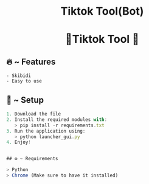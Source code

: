 <h1 align="center">
  Tiktok Tool(Bot)
</h1>

<h1 align="center">🚀Tiktok Tool 🚀</h1>

## 🔥 ~ Features
```Fast(lol)
- Skibidi
- Easy to use
```

## 🚀 ~ Setup

```ts
1. Download the file
2. Install the required modules with:
   > pip install -r requirements.txt
3. Run the application using:
   > python launcher_gui.py
4. Enjoy!


## ⚙️ ~ Requirements

> Python
> Chrome (Make sure to have it installed)
```

